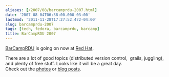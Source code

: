 ```yaml
---
aliases: [/2007/08/barcamprdu-2007.html]
date: '2007-08-04T06:38:00.000-03:00'
lastmod: '2011-11-28T17:27:52.472-04:00'
slug: barcamprdu-2007
tags: [tech, fedora, barcamprdu, barcamp]
title: BarCampRDU 2007
---
```


[BarCampRDU](http://barcamp.org/BarCampRDU) is going on now at [Red
Hat](http://www.redhat.com).  
  
There are a lot of good topics (distributed version control,  grails,
juggling), and plenty of free stuff. Looks like it will be a great day.  
Check out the [photos](http://www.flickr.com/photos/tags/barcamprdu) or [blog
posts](http://www.technorati.com/posts/tag/barcamprdu).

